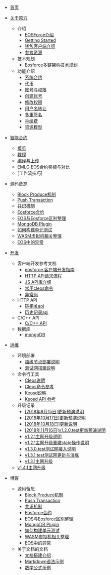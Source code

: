 - [首页](README.md)

- [关于原力](zh-cn/toc/about_eosforce.md)
    - 介绍
        - [EOSForce介绍](zh-cn/what_is_eosforce.md)
        - [Getting Started](zh-cn/getting_started_eosforce.md)
        - [钱包客户端介绍](zh-cn/eosforce_wallet_introduction.md)
        - [参考资源](zh-cn/eosforce_res.md)
    - 技术规划
        - [Eosforce多链架构技术规划](zh-cn/eosforce_mc_tech_plan.md)
    - 功能介绍
        - [系统合约](zh-cn/contract/System/System.md)
        - [代币](zh-cn/contract/eosio.token/token.md)
        - [账号与权限](zh-cn/eosforce_account.md)
        - [创建账号](zh-cn/contract/eosio.bios/newaccount.md)
        - [修改权限](zh-cn/contract/eosio.bios/updateauth.md)
        - [用户名转让](zh-cn/eosforce_username_tran.md)
        - [多重签名](zh-cn/contract/eosio.msig/msig.md)
        - [手续费](zh-cn/fee.md)
        - [资源模型](zh-cn/res_limit.md)

- [智能合约](zh-cn/toc/eosforce_contract.md)
    - [概览](zh-cn/contract/overview.md)
    - [教程](zh-cn/contract/tutorials.md)
    - [编译与上传](zh-cn/contract/build_and_set.md)
    - [EMLG EOS合约移植与对比](zh-cn/contract/eos_diff.md)
    - [工作流技巧]

- 源码备忘
    - [Block Produce机制](zh-cn/code/block_produce.md)
    - [Push Transaction](zh-cn/code/push_trx.md)
    - [共识机制](zh-cn/code/consensus.md)
    - [Eosforce合约](zh-cn/code/eosforce_contract.md)
    - [EOS与Eosforce区别整理](zh-cn/code/diff_eos_vs_eosforce.md)
    - [MongoDB Plugin](zh-cn/code/plugin_mongodb.md)
    - [如何构建单元测试](zh-cn/code/unittest.md)
    - [WASM虚拟机相关整理](zh-cn/code/wasm.md)
    - [EOS中的异常](zh-cn/code/eos_exceptions.md)

- [开发](zh-cn/toc/eosforce_develop.md)
    - 客户端开发参考文档
        - [eosforce 客户端开发指南](zh-cn/eosforce_client_develop_guild.md)
        - [HTTP API请求流程](zh-cn/eosforce_http_api_develop.md)
        - [JS API库介绍](zh-cn/eosjs_api_doc.md) 
        - [常用cleos命令](zh-cn/eosforce_cleos_eg.md)
        - [异常码](zh-cn/eosforce_exception_code.md)
    - HTTP API
        - [链相关api](zh-cn/eosforce_http_chain_api.md)
        - [历史记录api](zh-cn/eosforce_http_history_api.md)
    - C/C++ API
        - [C/C++ API](https://developers.eos.io/eosio-cpp/reference)
    - 数据库
        - [mongoDB](zh-cn/mongodb.md)

- [运维](zh-cn/toc/eosforce_op.md)
    - 环境部署
        - [超级节点部署说明](zh-cn/eosforce_bp.md)
        - [测试网搭建说明](zh-cn/eosforce_bios.md)
    - 命令行工具
        - [Cleos说明](zh-cn/eosforce_cleos_introduction.md)
        - [Cleos命令参考](zh-cn/eosforce_cleos_res.md)
        - [Keosd说明](zh-cn/eosforce_keosd_introduction.md)
        - [Keosd API 参考](zh-cn/eosforce_keosd_res.md)
    - 升级记录
        - [[2018年8月15日]更新预演说明](zh-cn/update_guild/eosforce_update_guild_0815.md)
        - [[2018年10月17日]更新预演说明](zh-cn/update_guild/eosforce_update_test_guild_1018.md)
        - [[2018年10月18日]更新说明](zh-cn/update_guild/eosforce_update_guild_1018.md)
        - [[2018年11月16日]v1.2.0.test更新预演说明](zh-cn/update_guild/eosforce_update_guild_v1.2.0.test.md)
        - [v1.2.1主网升级说明](zh-cn/update_guild/eosforce_update_guild_v1.2.1.md)
        - [v1.2.1主网升级重建state操作说明](zh-cn/update_guild/eosforce_update_guild_v1.2.1_rebuild_state.md)
		- [v1.3.0.test测试网接入说明](zh-cn/update_guild/eosforce_update_guild_v1.3.0.test.md)
		- [v1.3.1.test测试网更新与演练](zh-cn/update_guild/eosforce_update_guild_v1.3.1.test.md)
        - [v1.3.1主网升级](zh-cn/update_guild/eosforce_update_guild_v1.3.1.md)
	- [v1.4.1主网升级](zh-cn/update_guild/eosforce_update_guild_v1.4.0.md)

- 博客
    - 源码备忘
        - [Block Produce机制](zh-cn/code/block_produce.md)
        - [Push Transaction](zh-cn/code/push_trx.md)
        - [共识机制](zh-cn/code/consensus.md)
        - [Eosforce合约](zh-cn/code/eosforce_contract.md)
        - [EOS与Eosforce区别整理](zh-cn/code/diff_eos_vs_eosforce.md)
        - [MongoDB Plugin](zh-cn/code/plugin_mongodb.md)
        - [如何构建单元测试](zh-cn/code/unittest.md)
        - [WASM虚拟机相关整理](zh-cn/code/wasm.md)
        - [EOS中的异常](zh-cn/code/eos_exceptions.md)
    - 关于文档的文档
        - [文档搭建介绍](example/doc_introduction.md)
        - [Markdown语法示例](example/example.md)
        - [数学公式示例](example/example_maths.md)
